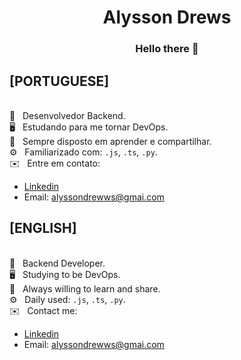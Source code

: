 <h1 align="center">Alysson Drews</h1>

<h3 align="center">Hello there 👋</h3>

## [PORTUGUESE]

<br/> 💬  &nbsp; Desenvolvedor Backend.
<br/> 🖥️  &nbsp; Estudando para me tornar DevOps.
<br/> 🧠  &nbsp; Sempre disposto em aprender e compartilhar.
<br/> ⚙️  &nbsp; Familiarizado com: `.js`, `.ts`, `.py`.
<br/> ✉️  &nbsp; Entre em contato:
   - [Linkedin](https://www.linkedin.com/in/alyssondrews)
   - Email: alyssondrewws@gmai.com

## [ENGLISH]

<br/> 💬  &nbsp; Backend Developer.
<br/> 🖥️  &nbsp; Studying to be DevOps.
<br/> 🧠  &nbsp; Always willing to learn and share.
<br/> ⚙️  &nbsp; Daily used: `.js`, `.ts`, `.py`.
<br/> ✉️  &nbsp; Contact me:
   - [Linkedin](https://www.linkedin.com/in/alyssondrews)
   - Email: alyssondrewws@gmai.com
